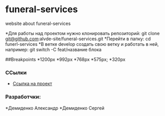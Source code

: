 # funeral-services
website about funeral-services

*Для работы над проектом нужно клонировать репозиторий:
git clone git@github.com:alvde-site/funeral-services.git
*Перейти в папку:
cd funerl-services
*В ветке develop создать свою ветку и работать в ней, например:
git switch -C feat/название блока

##Breakpoints
*1200px
*992px
*768px
*575px;
*320px

### ССылки
* [Ссылка на проект](http://alvde-site.byethost5.com/)

### Разработчки:
*Демиденко Александр
*Демиденко Сергей
